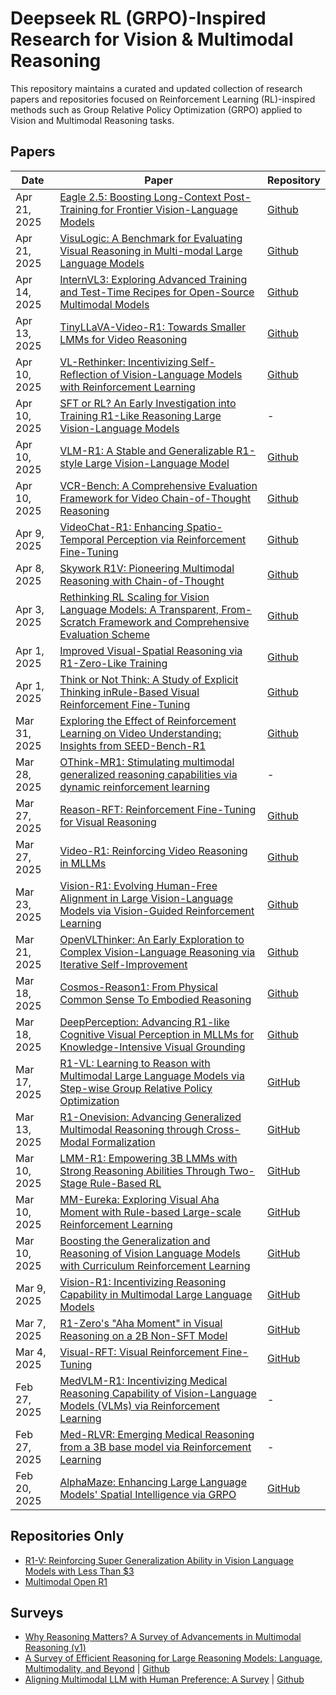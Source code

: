 # Deepseek RL (GRPO)-Inspired Research for Vision & Multimodal Reasoning

This repository maintains a curated and updated collection of research papers and repositories focused on Reinforcement Learning (RL)-inspired methods such as Group Relative Policy Optimization (GRPO) applied to Vision and Multimodal Reasoning tasks.

## Papers

| Date           | Paper                                                                                                                                               | Repository                                                |
|----------------|-----------------------------------------------------------------------------------------------------------------------------------------------------|-----------------------------------------------------------|
| Apr 21, 2025  |  [Eagle 2.5: Boosting Long-Context Post-Training for Frontier Vision-Language Models](https://arxiv.org/abs/2504.15271)  |  [Github](https://github.com/NVlabs/EAGLE)  |
| Apr 21, 2025  |  [VisuLogic: A Benchmark for Evaluating Visual Reasoning in Multi-modal Large Language Models](https://arxiv.org/abs/2504.15279)  |  [Github](https://github.com/VisuLogic-Benchmark/VisuLogic-Eval)  |
| Apr 14, 2025  |  [InternVL3: Exploring Advanced Training and Test-Time Recipes for Open-Source Multimodal Models](https://arxiv.org/abs/2504.10479)  |  [Github](https://github.com/OpenGVLab/InternVL)  |
| Apr 13, 2025  |  [TinyLLaVA-Video-R1: Towards Smaller LMMs for Video Reasoning](https://arxiv.org/abs/2504.09641)  |  [Github](https://github.com/ZhangXJ199/TinyLLaVA-Video-R1)  |
| Apr 10, 2025  |  [VL-Rethinker: Incentivizing Self-Reflection of Vision-Language Models with Reinforcement Learning](https://arxiv.org/abs/2504.08837)  |  [Github](https://github.com/TIGER-AI-Lab/VL-Rethinker/)  |
| Apr 10, 2025  |  [SFT or RL? An Early Investigation into Training R1-Like Reasoning Large Vision-Language Models](https://arxiv.org/abs/2504.11468)  |  -  |
| Apr 10, 2025  |  [VLM-R1: A Stable and Generalizable R1-style Large Vision-Language Model](https://arxiv.org/abs/2504.07615)  |  [Github](https://github.com/om-ai-lab/VLM-R1)  |
| Apr 10, 2025  |  [VCR-Bench: A Comprehensive Evaluation Framework for Video Chain-of-Thought Reasoning](https://arxiv.org/abs/2504.07956)                            |  [Github](https://github.com/zhishuifeiqian/VCR-Bench)  |
| Apr 9, 2025 | [VideoChat-R1: Enhancing Spatio-Temporal Perception via Reinforcement Fine-Tuning](https://arxiv.org/abs/2504.06958)                                   |  [Github](https://github.com/OpenGVLab/VideoChat-R1)  |
| Apr 8, 2025  | [Skywork R1V: Pioneering Multimodal Reasoning with Chain-of-Thought](https://arxiv.org/abs/2504.05599)                                                |  [Github](https://github.com/SkyworkAI/Skywork-R1V)  |
| Apr 3, 2025  | [Rethinking RL Scaling for Vision Language Models: A Transparent, From-Scratch Framework and Comprehensive Evaluation Scheme](https://arxiv.org/abs/2504.02587)  | [Github](https://github.com/GAIR-NLP/MAYE)  |
| Apr 1, 2025  | [Improved Visual-Spatial Reasoning via R1-Zero-Like Training](https://arxiv.org/abs/2504.00883)  | [Github](https://github.com/zhijie-group/R1-Zero-VSI) |
| Apr 1, 2025  | [Think or Not Think: A Study of Explicit Thinking inRule-Based Visual Reinforcement Fine-Tuning](https://arxiv.org/abs/2503.16188)  | [Github](https://github.com/minglllli/CLS-RL)  |
| Mar 31, 2025  | [Exploring the Effect of Reinforcement Learning on Video Understanding: Insights from SEED-Bench-R1](https://arxiv.org/abs/2503.24376)  | [Github](https://github.com/TencentARC/SEED-Bench-R1)  |
| Mar 28, 2025   | [OThink-MR1: Stimulating multimodal generalized reasoning capabilities via dynamic reinforcement learning](https://arxiv.org/abs/2503.16081)  | - |
| Mar 27, 2025  | [Reason-RFT: Reinforcement Fine-Tuning for Visual Reasoning](https://arxiv.org/abs/2503.20752)  | [Github](https://github.com/tanhuajie/Reason-RFT)  |
| Mar 27, 2025   | [Video-R1: Reinforcing Video Reasoning in MLLMs](https://arxiv.org/abs/2503.21776)                                                                   | [Github](https://github.com/tulerfeng/Video-R1)          |
| Mar 23, 2025   | [Vision-R1: Evolving Human-Free Alignment in Large Vision-Language Models via Vision-Guided Reinforcement Learning](https://arxiv.org/abs/2503.18013) | [Github](https://github.com/jefferyZhan/Griffon/tree/master/Vision-R1) |
| Mar 21, 2025   | [OpenVLThinker: An Early Exploration to Complex Vision-Language Reasoning via Iterative Self-Improvement](https://arxiv.org/abs/2503.17352) | [Github](https://github.com/yihedeng9/OpenVLThinker) | 
| Mar 18, 2025   | [Cosmos-Reason1: From Physical Common Sense To Embodied Reasoning](https://arxiv.org/abs/2503.15558)                                                | [Github](https://github.com/nvidia-cosmos/cosmos-reason1)  |
| Mar 18, 2025   | [DeepPerception: Advancing R1-like Cognitive Visual Perception in MLLMs for Knowledge-Intensive Visual Grounding](https://arxiv.org/abs/2503.12797) | [Github](https://github.com/thunlp/DeepPerception)        |
| Mar 17, 2025   | [R1-VL: Learning to Reason with Multimodal Large Language Models via Step-wise Group Relative Policy Optimization](https://arxiv.org/abs/2503.12937) | [GitHub](https://github.com/jingyi0000/R1-VL)             |
| Mar 13, 2025   | [R1-Onevision: Advancing Generalized Multimodal Reasoning through Cross-Modal Formalization](https://arxiv.org/abs/2503.10615)                       | [GitHub](https://github.com/Fancy-MLLM/R1-onevision)      |
| Mar 10, 2025   | [LMM-R1: Empowering 3B LMMs with Strong Reasoning Abilities Through Two-Stage Rule-Based RL](https://arxiv.org/abs/2503.07536)                       | [GitHub](https://github.com/TideDra/lmm-r1)               |
| Mar 10, 2025   | [MM-Eureka: Exploring Visual Aha Moment with Rule-based Large-scale Reinforcement Learning](https://arxiv.org/abs/2503.07365)                        | [GitHub](https://github.com/ModalMinds/MM-EUREKA)         |
| Mar 10, 2025   | [Boosting the Generalization and Reasoning of Vision Language Models with Curriculum Reinforcement Learning](https://arxiv.org/abs/2503.07065)       | [GitHub](https://github.com/ding523/Curr_REFT)            |
| Mar 9, 2025    | [Vision-R1: Incentivizing Reasoning Capability in Multimodal Large Language Models](https://arxiv.org/abs/2503.06749)                                | [GitHub](https://github.com/Osilly/Vision-R1)             |
| Mar 7, 2025    | [R1-Zero's "Aha Moment" in Visual Reasoning on a 2B Non-SFT Model](https://arxiv.org/abs/2503.05132)                                                 | [GitHub](https://github.com/turningpoint-ai/VisualThinker-R1-Zero) |
| Mar 4, 2025    | [Visual-RFT: Visual Reinforcement Fine-Tuning](https://huggingface.co/papers/2503.01785)                                                             | [GitHub](https://github.com/Liuziyu77/Visual-RFT)         |
| Feb 27, 2025   | [MedVLM-R1: Incentivizing Medical Reasoning Capability of Vision-Language Models (VLMs) via Reinforcement Learning](https://arxiv.org/abs/2502.19634) | - |
| Feb 27, 2025   | [Med-RLVR: Emerging Medical Reasoning from a 3B base model via Reinforcement Learning](https://arxiv.org/abs/2502.19655)                             | - |
| Feb 20, 2025   | [AlphaMaze: Enhancing Large Language Models' Spatial Intelligence via GRPO](https://arxiv.org/abs/2502.14669)                                        | [GitHub](https://github.com/menloresearch/visual-thinker) |

## Repositories Only
- [R1-V: Reinforcing Super Generalization Ability in Vision Language Models with Less Than $3](https://github.com/Deep-Agent/R1-V)
- [Multimodal Open R1](https://github.com/EvolvingLMMs-Lab/open-r1-multimodal)


## Surveys
- [Why Reasoning Matters? A Survey of Advancements in Multimodal Reasoning (v1)](https://arxiv.org/abs/2504.03151)
- [A Survey of Efficient Reasoning for Large Reasoning Models: Language, Multimodality, and Beyond](https://arxiv.org/abs/2503.21614) | [Github](https://github.com/XiaoYee/Awesome_Efficient_LRM_Reasoning)
- [Aligning Multimodal LLM with Human Preference: A Survey](https://arxiv.org/abs/2503.14504) | [Github](https://github.com/BradyFU/Awesome-Multimodal-Large-Language-Models/tree/Alignment)
